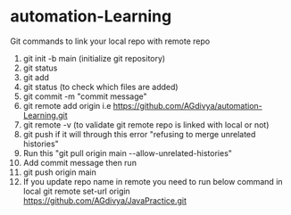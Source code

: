 # automation-Learning
Git commands to link your local repo with remote repo
1. git init -b main (initialize git repository)
2. git status
3. git add <filename>
4. git status (to check which files are added)
5. git commit -m "commit message"
6. git remote add origin <repo clone link> i.e https://github.com/AGdivya/automation-Learning.git 
7. git remote -v (to validate git remote repo is linked with local or not)
8. git push 
     if it will through this error "refusing to merge unrelated histories"
9. Run this "git pull origin main --allow-unrelated-histories"
10. Add commit message then run 
11. git push origin main
12. If you update repo name in remote you need to run below command in local
    git remote set-url origin https://github.com/AGdivya/JavaPractice.git